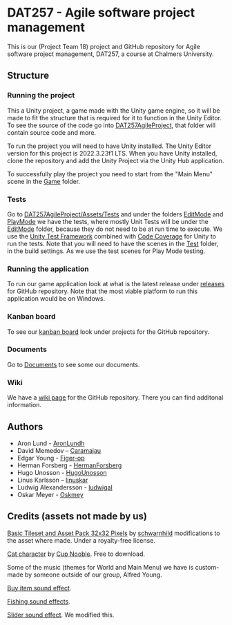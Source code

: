 # DAT257 - Agile software project management
 This is our (Project Team 18) project and GitHub repository for Agile software project management, DAT257, a course at Chalmers University.
 
## Structure
### Running the project
This a Unity project, a game made with the Unity game engine, so it will be made to fit the structure that is required for it to function in the Unity Editor. To see the source of the code go into [DAT257AgileProject](https://github.com/Oskmey/-Agile-software-project-management/tree/main/DAT257AgileProject), that folder will contain source code and more. 

To run the project you will need to have Unity installed. The Unity Editor version for this project is 2022.3.23f1 LTS. When you have Unity installed, clone the repository and add the Unity Project via the Unity Hub application. 

To successfully play the project you need to start from the "Main Menu" scene in the [Game](https://github.com/Oskmey/-Agile-software-project-management/tree/bug_fixing_v2/DAT257AgileProject/Assets/Scenes/Game) folder.

### Tests
Go to [DAT257AgileProject/Assets/Tests](https://github.com/Oskmey/-Agile-software-project-management/tree/main/DAT257AgileProject/Assets/Tests) and under the folders [EditMode](https://github.com/Oskmey/-Agile-software-project-management/tree/main/DAT257AgileProject/Assets/Tests/EditMode) and [PlayMode](https://github.com/Oskmey/-Agile-software-project-management/tree/main/DAT257AgileProject/Assets/Tests/PlayMode) we have the tests, where mostly Unit Tests will be under the [EditMode](https://github.com/Oskmey/-Agile-software-project-management/tree/main/DAT257AgileProject/Assets/Tests/EditMode) folder, because they do not need to be at run time to execute. We use the [Unity Test Framework](https://docs.unity3d.com/Packages/com.unity.test-framework@1.1/manual/index.html) combined with [Code Coverage](https://docs.unity3d.com/Packages/com.unity.testtools.codecoverage@0.2/manual/index.html) for Unity to run the tests. Note that you will need to have the scenes in the [Test](https://github.com/Oskmey/-Agile-software-project-management/tree/bug_fixing_v2/DAT257AgileProject/Assets/Scenes/Test) folder, in the build settings. As we use the test scenes for Play Mode testing.

### Running the application
To run our game application look at what is the latest release under [releases](https://github.com/Oskmey/-Agile-software-project-management/releases) for GitHub repository. Note that the most viable platform to run this application would be on Windows.

### Kanban board
To see our [kanban board](https://github.com/users/Oskmey/projects/5) look under projects for the GitHub repository.

### Documents
Go to [Documents](https://github.com/Oskmey/-Agile-software-project-management/tree/bug_fixing_v2/Documents) to see some our documents.

### Wiki
We have a [wiki page](https://github.com/Oskmey/-Agile-software-project-management/wiki) for the GitHub repository. There you can find additonal information.

## Authors 
* Aron Lund - [AronLundh](https://github.com/AronLundh)
* David Memedov – [Caramajau](https://github.com/Caramajau)
* Edgar Young - [Figer-op](https://github.com/Figer-op)
* Herman Forsberg - [HermanForsberg](https://github.com/HermanForsberg)
* Hugo Unosson - [HugoUnosson](https://github.com/HugoUnosson)
* Linus Karlsson – [linuskar](https://github.com/linuskar)
* Ludwig Alexandersson - [ludwigal](https://github.com/ludwigal)
* Oskar Meyer - [Oskmey](https://github.com/Oskmey)

## Credits (assets not made by us)
[Basic Tileset and Asset Pack 32x32 Pixels](https://schwarnhild.itch.io/basic-tileset-and-asset-pack-32x32-pixels) by [schwarnhild](https://schwarnhild.itch.io/) modifications to the asset where made. Under a royalty-free license.

[Cat character](https://cupnooble.itch.io/sprout-lands-asset-pack) by [Cup Nooble](https://cupnooble.itch.io/). Free to download.

Some of the music (themes for World and Main Menu) we have is custom-made by someone outside of our group, Alfred Young.

[Buy item sound effect](https://studio.youtube.com/channel/UCiCLS2MXCzBK_IIq0k31DrA/music).

[Fishing sound effects](https://sfxr.me/).

[Slider sound effect](https://freesound.org/people/abstraktgeneriert/sounds/233607/). We modified this.
